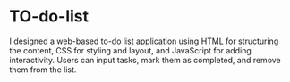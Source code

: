# TO-do-list
I designed a web-based to-do list application using HTML for structuring the content, CSS for styling and layout, and JavaScript for adding interactivity. Users can input tasks, mark them as completed, and remove them from the list. 
